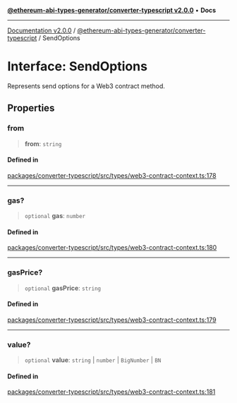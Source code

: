 [**@ethereum-abi-types-generator/converter-typescript v2.0.0**](../README.md) • **Docs**

***

[Documentation v2.0.0](../../../packages.md) / [@ethereum-abi-types-generator/converter-typescript](../README.md) / SendOptions

# Interface: SendOptions

Represents send options for a Web3 contract method.

## Properties

### from

> **from**: `string`

#### Defined in

[packages/converter-typescript/src/types/web3-contract-context.ts:178](https://github.com/niZmosis/ethereum-abi-types-generator/blob/51c0ac8a6ea35330201860f8469daa0efc6ae8f2/packages/converter-typescript/src/types/web3-contract-context.ts#L178)

***

### gas?

> `optional` **gas**: `number`

#### Defined in

[packages/converter-typescript/src/types/web3-contract-context.ts:180](https://github.com/niZmosis/ethereum-abi-types-generator/blob/51c0ac8a6ea35330201860f8469daa0efc6ae8f2/packages/converter-typescript/src/types/web3-contract-context.ts#L180)

***

### gasPrice?

> `optional` **gasPrice**: `string`

#### Defined in

[packages/converter-typescript/src/types/web3-contract-context.ts:179](https://github.com/niZmosis/ethereum-abi-types-generator/blob/51c0ac8a6ea35330201860f8469daa0efc6ae8f2/packages/converter-typescript/src/types/web3-contract-context.ts#L179)

***

### value?

> `optional` **value**: `string` \| `number` \| `BigNumber` \| `BN`

#### Defined in

[packages/converter-typescript/src/types/web3-contract-context.ts:181](https://github.com/niZmosis/ethereum-abi-types-generator/blob/51c0ac8a6ea35330201860f8469daa0efc6ae8f2/packages/converter-typescript/src/types/web3-contract-context.ts#L181)
